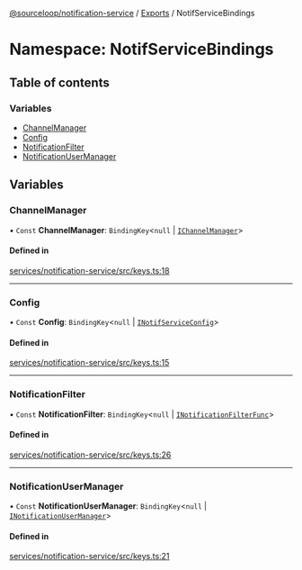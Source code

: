 [@sourceloop/notification-service](../README.md) / [Exports](../modules.md) / NotifServiceBindings

# Namespace: NotifServiceBindings

## Table of contents

### Variables

- [ChannelManager](NotifServiceBindings.md#channelmanager)
- [Config](NotifServiceBindings.md#config)
- [NotificationFilter](NotifServiceBindings.md#notificationfilter)
- [NotificationUserManager](NotifServiceBindings.md#notificationusermanager)

## Variables

### ChannelManager

• `Const` **ChannelManager**: `BindingKey`<``null`` \| [`IChannelManager`](../interfaces/IChannelManager.md)\>

#### Defined in

[services/notification-service/src/keys.ts:18](https://github.com/codeweb05/repo1/blob/ea19add/services/notification-service/src/keys.ts#L18)

___

### Config

• `Const` **Config**: `BindingKey`<``null`` \| [`INotifServiceConfig`](../interfaces/INotifServiceConfig.md)\>

#### Defined in

[services/notification-service/src/keys.ts:15](https://github.com/codeweb05/repo1/blob/ea19add/services/notification-service/src/keys.ts#L15)

___

### NotificationFilter

• `Const` **NotificationFilter**: `BindingKey`<``null`` \| [`INotificationFilterFunc`](../modules.md#inotificationfilterfunc)\>

#### Defined in

[services/notification-service/src/keys.ts:26](https://github.com/codeweb05/repo1/blob/ea19add/services/notification-service/src/keys.ts#L26)

___

### NotificationUserManager

• `Const` **NotificationUserManager**: `BindingKey`<``null`` \| [`INotificationUserManager`](../interfaces/INotificationUserManager.md)\>

#### Defined in

[services/notification-service/src/keys.ts:21](https://github.com/codeweb05/repo1/blob/ea19add/services/notification-service/src/keys.ts#L21)

